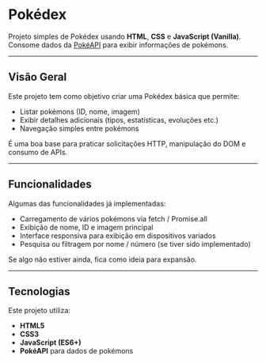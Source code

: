 # Pokédex

Projeto simples de Pokédex usando **HTML**, **CSS** e **JavaScript (Vanilla)**.  
Consome dados da [PokéAPI](https://pokeapi.co) para exibir informações de pokémons.

---

## Visão Geral

Este projeto tem como objetivo criar uma Pokédex básica que permite:

- Listar pokémons (ID, nome, imagem)  
- Exibir detalhes adicionais (tipos, estatísticas, evoluções etc.)  
- Navegação simples entre pokémons  

É uma boa base para praticar solicitações HTTP, manipulação do DOM e consumo de APIs.

---

## Funcionalidades

Algumas das funcionalidades já implementadas:

- Carregamento de vários pokémons via fetch / Promise.all  
- Exibição de nome, ID e imagem principal  
- Interface responsiva para exibição em dispositivos variados  
- Pesquisa ou filtragem por nome / número (se tiver sido implementado)  

Se algo não estiver ainda, fica como ideia para expansão.

---

## Tecnologias

Este projeto utiliza:

- **HTML5**  
- **CSS3**  
- **JavaScript (ES6+)**  
- **PokéAPI** para dados de pokémons  

